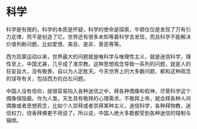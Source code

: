 # 科学

科学是有限的，科学的本质是怀疑，科学的使命是探索，牛顿仅仅是发现了万有引力定律，而不是创造了它。世界还有很多未知等着科学去发现，而且科学不能解决价值判断问题，比如爱恨、美丑、是非、善恶等等。

西方启蒙运动以来，世界最大的问题就是唯科学与唯理性主义，就是迷信科学，理性至上，中国尤甚，几乎成了准宗教。这种思想观念导致一系列的问题，就是人的狂妄自大，没有敬畏，自以为人定胜天。今天世界上的大多数问题，都和这种观念的误导有关，包括西方的白左问题。

中国人没有信仰，就很容易陷入各种迷信之中，拜各种偶像和假神，尽管科学这个偶像很隐蔽。作为人类，天生具有敬拜的心理需求。不敬拜上帝，就会拜各种人间偶像或者思想观念，比如个人崇拜或者崇拜某种主义，迷信科学，各种拜物教，迷信权力，烧香拜佛更不用说了。所以说，中国人绝大多数都受到各种迷信的辖制与捆绑。


